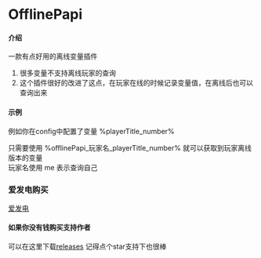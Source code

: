 # OfflinePapi

#### 介绍

一款有点好用的离线变量插件

1. 很多变量不支持离线玩家的查询
2. 这个插件很好的改进了这点，在玩家在线的时候记录变量值，在离线后也可以查询出来

#### 示例

例如你在config中配置了变量 %playerTitle_number%

只需要使用 %offlinePapi_玩家名_playerTitle_number% 就可以获取到玩家离线版本的变量  
玩家名使用 me 表示查询自己

### 爱发电购买
[爱发电](https://afdian.net/item/250e635cce3611eda09152540025c377)

#### 如果你没有钱购买支持作者
可以在这里下载[releases](https://github.com/handy-git/OfflinePapi/releases) 记得点个star支持下也很棒